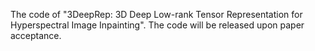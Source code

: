 The code of "3DeepRep: 3D Deep Low-rank Tensor Representation for Hyperspectral Image Inpainting". The code will be released upon paper acceptance.
